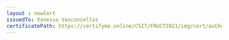 ```yaml
--- 
layout : newCert 
issuedTo: Vanessa Vasconcellos 
certificatePath: https://certifyme.online/CSIT/FRUCT2021/img/cert/author/VanessaVasconcellos_ec14e.png
--- 
```

